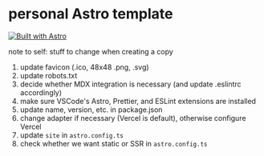 # personal Astro template

[![Built with Astro](https://astro.badg.es/v2/built-with-astro/tiny.svg)](https://astro.build)

note to self: stuff to change when creating a copy

1. update favicon (.ico, 48x48 .png, .svg)
2. update robots.txt
3. decide whether MDX integration is necessary (and update .eslintrc accordingly)
4. make sure VSCode's Astro, Prettier, and ESLint extensions are installed
5. update name, version, etc. in package.json
6. change adapter if necessary (Vercel is default), otherwise configure Vercel
7. update `site` in `astro.config.ts`
8. check whether we want static or SSR in `astro.config.ts`
